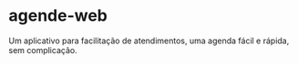 # agende-web
Um aplicativo para facilitação de atendimentos, uma agenda fácil e rápida, sem complicação.
